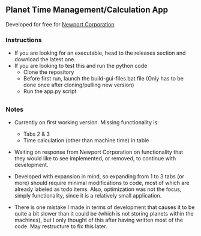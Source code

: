 ## Planet Time Management/Calculation App
Developed for free for [Newport Corporation](https://www.newport.com/)

### Instructions
- If you are looking for an executable, head to the releases section and download the latest one.
- If you are looking to test this and run the python code
    - Clone the repository
    - Before first run, launch the build-gui-files.bat file (Only has to be done once after cloning/pulling new version)
    - Run the app.py script
##
### Notes
- Currently on first working version. Missing functionality is:
   - Tabs 2 & 3
   - Time calculation (other than machine time) in table

- Waiting on response from Newport Corporation on functionality that they would like to see implemented, or removed, to continue with development.

- Developed with expansion in mind, so expanding from 1 to 3 tabs (or more) should require minimal modifications to code, most of which are already labeled as todo items. Also, optimization was not the focus, simply functionality, since it is a relatively small application. 

- There is one mistake I made in terms of development that causes it to be quite a bit slower than it could be (which is not storing planets within the machines), but I only thought of this after having written most of the code. May restructure to fix this later.
